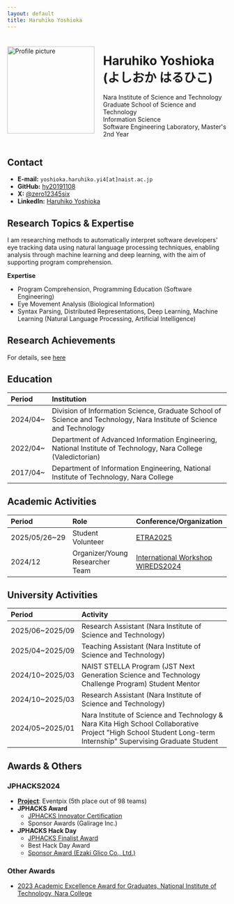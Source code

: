 ```yaml
---
layout: default
title: Haruhiko Yoshioka
---
```


<div style="display: flex; align-items: center; flex-wrap: wrap;">
  <div style="flex: 0 0 auto; margin-right: 20px;">
    <img src="{{ '/images/yoshioka.jpg' | relative_url }}" alt="Profile picture" style="width: 200px; max-width: 100%; height: auto;">
  </div>
  <div style="flex: 1; word-break: keep-all;">
    <h1>Haruhiko Yoshioka (よしおか はるひこ)</h1>
    <p>
      Nara Institute of Science and Technology<br>
      Graduate School of Science and Technology<br>
      Information Science<br>
      Software Engineering Laboratory, Master's 2nd Year
    </p>
  </div>
</div>

## Contact
- **E-mail:** `yoshioka.haruhiko.yi4[at]naist.ac.jp`
- **GitHub:** [hy20191108](https://github.com/hy20191108)
- **X:** [@zero12345six](https://x.com/zero12345six)
- **LinkedIn:** [Haruhiko Yoshioka](https://www.linkedin.com/in/haruhiko-yoshioka-6aa921358/)

## Research Topics & Expertise
I am researching methods to automatically interpret software developers' eye tracking data using natural language processing techniques, enabling analysis through machine learning and deep learning, with the aim of supporting program comprehension.

**Expertise**
- Program Comprehension, Programming Education (Software Engineering)
- Eye Movement Analysis (Biological Information)
- Syntax Parsing, Distributed Representations, Deep Learning, Machine Learning (Natural Language Processing, Artificial Intelligence)

## Research Achievements
For details, see [here](achievements.md)

## Education

| Period   | Institution                                                                                                          |
| :------- | :------------------------------------------------------------------------------------------------------------------- |
| 2024/04~ | Division of Information Science, Graduate School of Science and Technology, Nara Institute of Science and Technology |
| 2022/04~ | Department of Advanced Information Engineering, National Institute of Technology, Nara College (Valedictorian)       |
| 2017/04~ | Department of Information Engineering, National Institute of Technology, Nara College                                |

## Academic Activities

| Period        | Role                            | Conference/Organization                                            |
| :------------ | :------------------------------ | :----------------------------------------------------------------- |
| 2025/05/26~29 | Student Volunteer               | [ETRA2025](https://etra.acm.org/2025/index.html)                   |
| 2024/12       | Organizer/Young Researcher Team | [International Workshop WIREDS2024](https://wireds2024.github.io/) |

## University Activities

| Period          | Activity                                                                                                                                                       |
| :-------------- | :------------------------------------------------------------------------------------------------------------------------------------------------------------- |
| 2025/06~2025/09 | Research Assistant (Nara Institute of Science and Technology)                                                                                                  |
| 2025/04~2025/09 | Teaching Assistant (Nara Institute of Science and Technology)                                                                                                  |
| 2024/10~2025/03 | NAIST STELLA Program (JST Next Generation Science and Technology Challenge Program) Student Mentor                                                             |
| 2024/10~2025/03 | Research Assistant (Nara Institute of Science and Technology)                                                                                                  |
| 2024/05~2025/01 | Nara Institute of Science and Technology & Nara Kita High School Collaborative Project "High School Student Long-term Internship" Supervising Graduate Student |

## Awards & Others

### JPHACKS2024
- **[Project](https://github.com/jphacks/os_2407)**: Eventpix (5th place out of 98 teams)
- **JPHACKS Award**
  - [JPHACKS Innovator Certification](https://jphacks.com/2024/result/)
  - Sponsor Awards (Galirage Inc.)
- **JPHACKS Hack Day**
  - [JPHACKS Finalist Award](https://jphacks.com/information/award-finalists2024/#:~:text=Eventpix(OS_2407%EF%BC%9AEventpix))
  - Best Hack Day Award
  - [Sponsor Award (Ezaki Glico Co., Ltd.)](https://www.glico.com/jp/health/contents/JPHACKS_2024/)

### Other Awards
- [2023 Academic Excellence Award for Graduates, National Institute of Technology, Nara College](https://www.nara-k.ac.jp/life/CAMPUS141.pdf)
